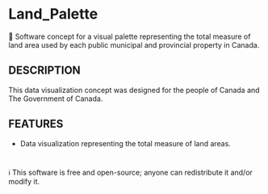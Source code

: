 # Land_Palette
🍁 Software concept for a visual palette representing the total measure of land area used by each public municipal and provincial property in Canada. 

## DESCRIPTION

This data visualization concept was designed for the people of Canada and The Government of Canada.

## FEATURES

- Data visualization representing the total measure of land areas.

#
ℹ️ This software is free and open-source; anyone can redistribute it and/or modify it.
